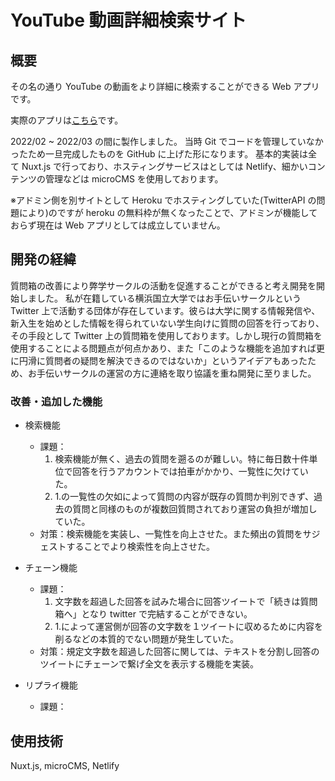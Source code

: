 # YouTube 動画詳細検索サイト

## 概要

その名の通り YouTube の動画をより詳細に検索することができる Web アプリです。

実際のアプリは[こちら](https://unique-donut-e9d728.netlify.app/)です。

2022/02 ~ 2022/03 の間に製作しました。
当時 Git でコードを管理していなかったため一旦完成したものを GitHub に上げた形になります。
基本的実装は全て Nuxt.js で行っており、ホスティングサービスはとしては Netlify、細かいコンテンツの管理などは microCMS を使用しております。

※アドミン側を別サイトとして Heroku でホスティングしていた(TwitterAPI の問題により)のですが heroku の無料枠が無くなったことで、アドミンが機能しておらず現在は Web アプリとしては成立していません。

## 開発の経緯

質問箱の改善により弊学サークルの活動を促進することができると考え開発を開始しました。
私が在籍している横浜国立大学ではお手伝いサークルという Twitter 上で活動する団体が存在しています。彼らは大学に関する情報発信や、新入生を始めとした情報を得られていない学生向けに質問の回答を行っており、その手段として Twitter 上の質問箱を使用しております。しかし現行の質問箱を使用することによる問題点が何点かあり、また「このような機能を追加すれば更に円滑に質問者の疑問を解決できるのではないか」というアイデアもあったため、お手伝いサークルの運営の方に連絡を取り協議を重ね開発に至りました。

### 改善・追加した機能

- 検索機能

  - 課題：
    1. 検索機能が無く、過去の質問を遡るのが難しい。特に毎日数十件単位で回答を行うアカウントでは拍車がかかり、一覧性に欠けていた。
    2. 1.の一覧性の欠如によって質問の内容が既存の質問か判別できず、過去の質問と同様のものが複数回質問されており運営の負担が増加していた。
  - 対策：検索機能を実装し、一覧性を向上させた。また頻出の質問をサジェストすることでより検索性を向上させた。

- チェーン機能

  - 課題：
    1. 文字数を超過した回答を試みた場合に回答ツイートで「続きは質問箱へ」となり twitter で完結することができない。
    2. 1.によって運営側が回答の文字数を１ツイートに収めるために内容を削るなどの本質的でない問題が発生していた。
  - 対策：規定文字数を超過した回答に関しては、テキストを分割し回答のツイートにチェーンで繋げ全文を表示する機能を実装。

- リプライ機能
  - 課題：

## 使用技術

Nuxt.js, microCMS, Netlify
